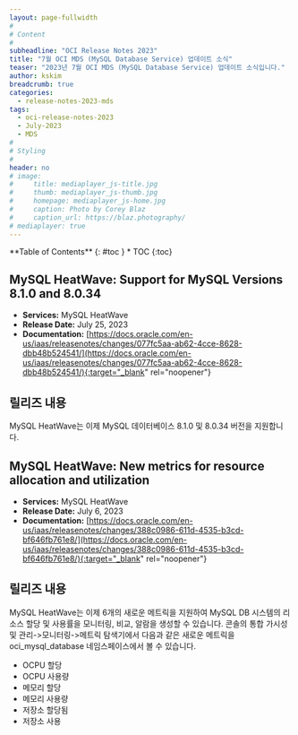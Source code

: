 ```yaml
---
layout: page-fullwidth
#
# Content
#
subheadline: "OCI Release Notes 2023"
title: "7월 OCI MDS (MySQL Database Service) 업데이트 소식"
teaser: "2023년 7월 OCI MDS (MySQL Database Service) 업데이트 소식입니다."
author: kskim
breadcrumb: true
categories:
  - release-notes-2023-mds
tags:
  - oci-release-notes-2023
  - July-2023
  - MDS
#
# Styling
#
header: no
# image:
#     title: mediaplayer_js-title.jpg
#     thumb: mediaplayer_js-thumb.jpg
#     homepage: mediaplayer_js-home.jpg
#     caption: Photo by Corey Blaz
#     caption_url: https://blaz.photography/
# mediaplayer: true
---
```


<div class="panel radius" markdown="1">
**Table of Contents**
{: #toc }
*  TOC
{:toc}
</div>

## MySQL HeatWave: Support for MySQL Versions 8.1.0 and 8.0.34
* **Services:** MySQL HeatWave
* **Release Date:** July 25, 2023
* **Documentation:** [https://docs.oracle.com/en-us/iaas/releasenotes/changes/077fc5aa-ab62-4cce-8628-dbb48b524541/](https://docs.oracle.com/en-us/iaas/releasenotes/changes/077fc5aa-ab62-4cce-8628-dbb48b524541/){:target="_blank" rel="noopener"}

## 릴리즈 내용

MySQL HeatWave는 이제 MySQL 데이터베이스 8.1.0 및 8.0.34 버전을 지원합니다.



## MySQL HeatWave: New metrics for resource allocation and utilization
* **Services:** MySQL HeatWave
* **Release Date:** July 6, 2023
* **Documentation:** [https://docs.oracle.com/en-us/iaas/releasenotes/changes/388c0986-611d-4535-b3cd-bf646fb761e8/](https://docs.oracle.com/en-us/iaas/releasenotes/changes/388c0986-611d-4535-b3cd-bf646fb761e8/){:target="_blank" rel="noopener"}

## 릴리즈 내용

MySQL HeatWave는 이제 6개의 새로운 메트릭을 지원하여 MySQL DB 시스템의 리소스 할당 및 사용률을 모니터링, 비교, 알람을 생성할 수 있습니다. 콘솔의 통합 가시성 및 관리->모니터링->메트릭 탐색기에서 다음과 같은 새로운 메트릭을 oci_mysql_database 네임스페이스에서 볼 수 있습니다.

* OCPU 할당
* OCPU 사용량
* 메모리 할당
* 메모리 사용량
* 저장소 할당됨
* 저장소 사용
